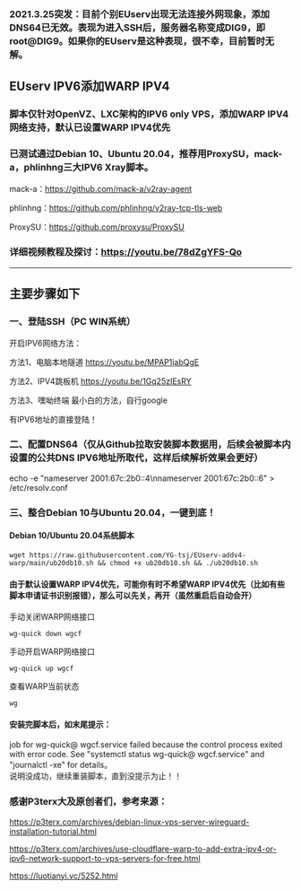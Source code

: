 ### 2021.3.25突发：目前个别EUserv出现无法连接外网现象，添加DNS64已无效。表现为进入SSH后，服务器名称变成DIG9，即root@DIG9。如果你的EUserv是这种表现，很不幸，目前暂时无解。

## EUserv IPV6添加WARP IPV4

### 脚本仅针对OpenVZ、LXC架构的IPV6 only VPS，添加WARP IPV4网络支持，默认已设置WARP IPV4优先

### 已测试通过Debian 10、Ubuntu 20.04，推荐用ProxySU，mack-a，phlinhng三大IPV6 Xray脚本。
mack-a：https://github.com/mack-a/v2ray-agent

phlinhng：https://github.com/phlinhng/v2ray-tcp-tls-web

ProxySU：https://github.com/proxysu/ProxySU

### 详细视频教程及探讨：https://youtu.be/78dZgYFS-Qo

------------------------------------------------------------------------------------
## 主要步骤如下

### 一、登陆SSH（PC WIN系统）

开启IPV6网络方法：

方法1、电脑本地隧道  https://youtu.be/MPAP1jabQgE

方法2、IPV4跳板机   https://youtu.be/1Gq25zIEsRY

方法3、嘿呦终端      最小白的方法，自行google

有IPV6地址的直接登陆！

### 二、配置DNS64（仅从Github拉取安装脚本数据用，后续会被脚本内设置的公共DNS IPV6地址所取代，这样后续解析效果会更好）
echo -e "nameserver 2001:67c:2b0::4\nnameserver 2001:67c:2b0::6" > /etc/resolv.conf


### 三、整合Debian 10与Ubuntu 20.04，一键到底！


#### Debian 10/Ubuntu 20.04系统脚本
```
wget https://raw.githubusercontent.com/YG-tsj/EUserv-addv4-warp/main/ub20db10.sh && chmod +x ub20db10.sh && ./ub20db10.sh
```

#### 由于默认设置WARP IPV4优先，可能你有时不希望WARP IPV4优先（比如有些脚本申请证书识别报错），那么可以先关，再开（虽然重启后自动会开）

手动关闭WARP网络接口
```
wg-quick down wgcf
```

手动开启WARP网络接口 
```
wg-quick up wgcf
```

查看WARP当前状态
```
wg
```

#### 安装完脚本后，如末尾提示：
job for wg-quick@ wgcf.service failed because the control process exited with error code.
See "systemctl status wg-quick@ wgcf.service" and "journalctl -xe" for details。    
说明没成功，继续重装脚本，直到没提示为止！！


### 感谢P3terx大及原创者们，参考来源：
https://p3terx.com/archives/debian-linux-vps-server-wireguard-installation-tutorial.html

https://p3terx.com/archives/use-cloudflare-warp-to-add-extra-ipv4-or-ipv6-network-support-to-vps-servers-for-free.html

https://luotianyi.vc/5252.html
